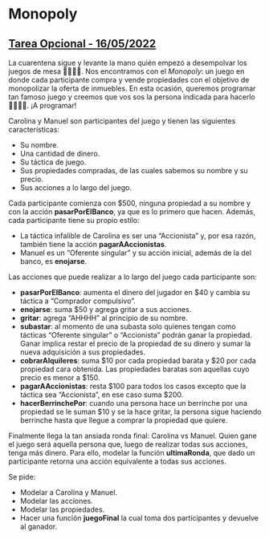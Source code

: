 # Monopoly
## [Tarea Opcional - 16/05/2022](https://www.google.com/url?sa=i&url=https%3A%2F%2Fwww.stickpng.com%2Fes%2Fimg%2Fjuegos%2Fmonopoly%2Fmonopoly-viejo-logo&psig=AOvVaw0Xp3yEoAGyqgRbx5WnHc0D&ust=1670807663647000&source=images&cd=vfe&ved=0CBEQjRxqFwoTCNid692x8PsCFQAAAAAdAAAAABAD)

La cuarentena sigue y levante la mano quién empezó a desempolvar los juegos de mesa 🙋‍♀️🙋‍♂️. Nos encontramos con el _Monopoly_: un juego en donde cada participante compra y vende propiedades con el objetivo de monopolizar la oferta de inmuebles. En esta ocasión, queremos programar tan famoso juego y creemos que vos sos la persona indicada para hacerlo 👩‍💻👨‍💻. ¡A programar!

Carolina y Manuel son participantes del juego y tienen las siguientes características:

- Su nombre.
- Una cantidad de dinero.
- Su táctica de juego.
- Sus propiedades compradas, de las cuales sabemos su nombre y su precio.
- Sus acciones a lo largo del juego.

Cada participante comienza con $500, ninguna propiedad a su nombre y con la acción **pasarPorElBanco**, ya que es lo primero que hacen. Además, cada participante tiene su propio estilo:
- La táctica infalible de Carolina es ser una “Accionista” y, por esa razón, también tiene la acción **pagarAAccionistas**.
- Manuel es un “Oferente singular” y su acción inicial, además de la del banco, es **enojarse**.

Las acciones que puede realizar a lo largo del juego cada participante son:

- **pasarPorElBanco**: aumenta el dinero del jugador en $40 y cambia su táctica a “Comprador compulsivo”.
- **enojarse**: suma $50 y agrega gritar a sus acciones.
- **gritar**: agrega “AHHHH” al principio de su nombre.
- **subastar**: al momento de una subasta solo quienes tengan como tácticas “Oferente singular” o “Accionista” podrán ganar la propiedad. Ganar implica restar el precio de la propiedad de su dinero y sumar la nueva adquisición a sus propiedades.
- **cobrarAlquileres**: suma $10 por cada propiedad barata y $20 por cada propiedad cara obtenida. Las propiedades baratas son aquellas cuyo precio es menor a $150.
- **pagarAAccionistas**: resta $100 para todos los casos excepto que la táctica sea “Accionista”, en ese caso suma $200.
- **hacerBerrinchePor**: cuando una persona hace un berrinche por una propiedad se le suman $10 y se la hace gritar, la persona sigue haciendo berrinche hasta que llegue a comprar la propiedad que quiere.

Finalmente llega la tan ansiada ronda final: Carolina vs Manuel. Quien gane el juego será aquella persona que, luego de realizar todas sus acciones, tenga más dinero. Para ello, modelar la función **ultimaRonda**, que dado un participante retorna una acción equivalente a todas sus acciones.

Se pide:
- Modelar a Carolina y Manuel.
- Modelar las acciones.
- Modelar las propiedades.
- Hacer una función **juegoFinal** la cual toma dos participantes y devuelve al ganador.
